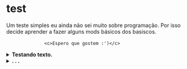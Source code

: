 # test
Um teste simples eu ainda não sei muito sobre programação.
Por isso decide aprender a fazer alguns mods básicos dos basiscos.
              
                  <c>Espero que gostem :')</c>

<details><summary><b>Testando texto.</b></summary>
<br>
 <p>
  Clica no <b>nosso</b> sumário de baixo.
  - [X] Não
 </p>
</br>
</details>

<details><summary><b>. . .</b></summary>
  <br>
  <p>
    <img src="https://github.com/SrOtaku/teste/blob/master-main/github-pictures/download.jpeg" alt="" width="200" height="200" align="center">
    <br>
   Será que funciona ?
  </p>
</details>
